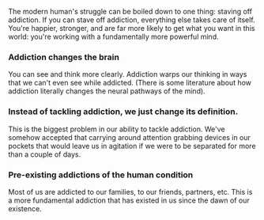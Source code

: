 The modern human's struggle can be boiled down to one thing: staving off addiction.
If you can stave off addiction, everything else takes care of itself.
You're happier, stronger, and are far more likely to get what you want in this world: you're working with a fundamentally more powerful mind.
### Addiction changes the brain
You can see and think more clearly. Addiction warps our thinking in ways that we can't even see while addicted.
(There is some literature about how addiction literally changes the neural pathways of the mind).
### Instead of tackling addiction, we just change its definition.
This is the biggest problem in our ability to tackle addiction.
We've somehow accepted that carrying around attention grabbing devices in our pockets that would leave us in agitation if we were to be separated for more than a couple of days.
### Pre-existing addictions of the human condition
Most of us are addicted to our families, to our friends, partners, etc. This is a more fundamental addiction that has existed in us since the dawn of our existence.